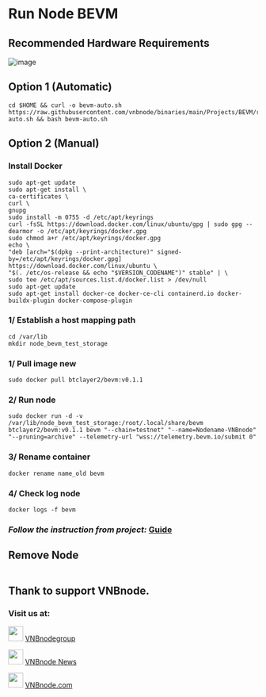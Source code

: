 # Run Node BEVM

## Recommended Hardware Requirements 

![image](https://github.com/vnbnode/VNBnode-Guides/assets/76662222/e8086d6a-42a1-4b86-80cb-ae8894f10b64)

## Option 1 (Automatic)
```
cd $HOME && curl -o bevm-auto.sh https://raw.githubusercontent.com/vnbnode/binaries/main/Projects/BEVM/run-auto.sh && bash bevm-auto.sh
```
## Option 2 (Manual)

### Install Docker
```
sudo apt-get update
sudo apt-get install \
ca-certificates \
curl \
gnupg
sudo install -m 0755 -d /etc/apt/keyrings
curl -fsSL https://download.docker.com/linux/ubuntu/gpg | sudo gpg --dearmor -o /etc/apt/keyrings/docker.gpg
sudo chmod a+r /etc/apt/keyrings/docker.gpg
echo \
"deb [arch="$(dpkg --print-architecture)" signed-by=/etc/apt/keyrings/docker.gpg] https://download.docker.com/linux/ubuntu \
"$(. /etc/os-release && echo "$VERSION_CODENAME")" stable" | \
sudo tee /etc/apt/sources.list.d/docker.list > /dev/null
sudo apt-get update
sudo apt-get install docker-ce docker-ce-cli containerd.io docker-buildx-plugin docker-compose-plugin
```

### 1/ Establish a host mapping path
```
cd /var/lib
mkdir node_bevm_test_storage
```
### 1/ Pull image new 
```
sudo docker pull btclayer2/bevm:v0.1.1
```
### 2/ Run node
```
sudo docker run -d -v /var/lib/node_bevm_test_storage:/root/.local/share/bevm btclayer2/bevm:v0.1.1 bevm "--chain=testnet" "--name=Nodename-VNBnode" "--pruning=archive" --telemetry-url "wss://telemetry.bevm.io/submit 0"
```
### 3/ Rename container
```
docker rename name_old bevm
```
### 4/ Check log node
```
docker logs -f bevm 
```

### *Follow the instruction from project:* [Guide](https://documents.bevm.io/)

## Remove Node
```

```

## Thank to support VNBnode.
### Visit us at:

<img src="https://user-images.githubusercontent.com/50621007/183283867-56b4d69f-bc6e-4939-b00a-72aa019d1aea.png" width="30"/> <a href="https://t.me/VNBnodegroup" target="_blank">VNBnodegroup</a>

<img src="https://user-images.githubusercontent.com/50621007/183283867-56b4d69f-bc6e-4939-b00a-72aa019d1aea.png" width="30"/> <a href="https://t.me/Vnbnode" target="_blank">VNBnode News</a>

<img src="https://github.com/vnbnode/binaries/blob/main/Logo/VNBnode.jpg" width="30"/> <a href="https://VNBnode.com" target="_blank">VNBnode.com</a>

